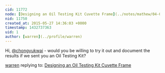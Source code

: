 ```yaml
---
cid: 11772
node: [Designing an Oil Testing Kit Cuvette Frame](../notes/mathew/04-07-2015/designing-an-oil-testing-kit-cuvette-frame)
nid: 11750
created_at: 2015-05-27 14:36:03 +0000
timestamp: 1432737363
uid: 1
author: [warren](../profile/warren)
---
```


Hi, [@chongyukwai](/profile/chongyukwai) - would you be willing to try it out and document the results if we sent you an Oil Testing Kit? 

[warren](../profile/warren) replying to: [Designing an Oil Testing Kit Cuvette Frame](../notes/mathew/04-07-2015/designing-an-oil-testing-kit-cuvette-frame)

